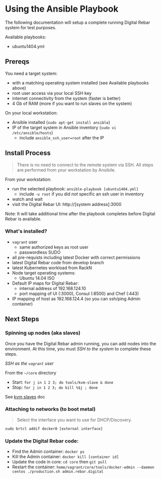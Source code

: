 # Using the Ansible Playbook

The following documentation will setup a complete running Digital Rebar system for test purposes.

Available playbooks:
  * ubuntu1404.yml

## Prereqs

You need a target system:

  * with a matching operating system installed (see Available playbooks above)
  * root user access via your local SSH key
  * internet connectivity from the system (faster is better)
  * 4 Gb of RAM (more if you want to run slaves on the system)

On your local workstation:

  * Ansible installed (`sudo apt-get install ansible`)
  * IP of the target system in Ansible inventory (`sudo vi /etc/ansible/hosts`)
    * include `ansible_ssh_user=root` after the IP

## Install Process

> There is no need to connect to the remote system via SSH.  All steps are performed from your workstation by Ansibile.

From your workstation:

  * run the selected playbook: `ansible-playbook [ubuntu1404.yml]`
    * include `-u root` if you did _not_ specific an ssh user in inventory
  * watch and wait
  * visit the Digital Rebar UI: http://[system address]:3000

Note: It will take additional time after the playbook completes before Digital Rebar is available.

### What's installed?

  * `vagrant` user
    * same authorized keys as root user
    * passwordless SUDO
  * all pre-requists including latest Docker with correct permissions
  * latest Digital Rebar code from develop branch
  * latest Kubernetes workload from RackN
  * Node target operating systems:
    * Ubuntu 14.04 ISO
  * Default IP maps for Digital Rebar: 
    * internal address of 192.168.124.10
    * port mapping of UI (:3000), Consul (:8500) and Chef (:443)
  * IP mapping of host as 192.168.124.4 (so you can ssh/ping Admin container)

## Next Steps

### Spinning up nodes (aka slaves)

Once you have the Digital Rebar admin running, you can add nodes into the environment.  At this time, you must _SSH to the system_ to complete these steps.

*SSH as the `vagrant` user*

From the `~/core` directory

  * Start: `for j in 1 2 3; do tools/kvm-slave & done`
  * Stop: `for j in 1 2 3; do kill %$j ; done`

See [kvm slaves](https://github.com/digitalrebar/doc/blob/master/development/advanced-install/kvm-slaves.rst) doc

### Attaching to networks (to boot metal)

> Select the interface you want to use for DHCP/Discovery.

`sudo brtcl addif docker0 [external interface]`

### Update the Digital Rebar code:

  * Find the Admin container: `docker ps`
  * Kill the Admin container: `docker kill [container id]`
  * Update the code in core: `cd core` then `git pull`
  * Restart the container: `home/vagrant/core/tools/docker-admin --daemon centos ./production.sh admin.rebar.digital`
